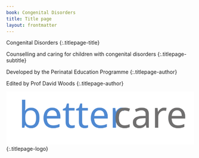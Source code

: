 ```yaml
---
book: Congenital Disorders
title: Title page
layout: frontmatter
---
```


Congenital Disorders
{:.titlepage-title}

Counselling and caring for children with congenital disorders
{:.titlepage-subtitle}

Developed by the Perinatal Education Programme
{:.titlepage-author}

Edited by Prof David Woods
{:.titlepage-author}

![Bettercare logo](images/bettercare-logo.svg){:.titlepage-logo}
